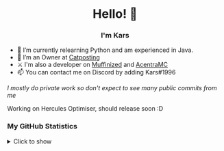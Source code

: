 <h1 align='center'>Hello! 👋</h1>

<h3 align='center'>I'm Kars</h3>

- 🌱 I’m currently relearning Python and am experienced in Java.
- 🔭 I’m an Owner at [Catposting](https://discord.gg/catposting)
- ⚔  I'm also a developer on [Muffinized](https://discord.gg/pZ6aakyeun) and [AcentraMC](https://discord.gg/acentramc)
- 📫 You can contact me on Discord by adding Kars#1996

*I mostly do private work so don't expect to see many public commits from me*

Working on Hercules Optimiser, should release soon :D

### My GitHub Statistics
<details>
   <summary>Click to show</summary>
   <img align="Left" alt="Kars Github Stats" src="https://github-readme-stats.vercel.app/api?username=Kars1996&include_all_commits=true&count_private=true&show_icons=true&hide_border=true&theme=dark" />
   <img style="float: right;" alt="Most Used Languages" src="https://github-readme-stats.vercel.app/api/top-langs/?username=Kars1996&langs_count=10&layout=compact&hide_border=true&theme=dark"/>
</details>
